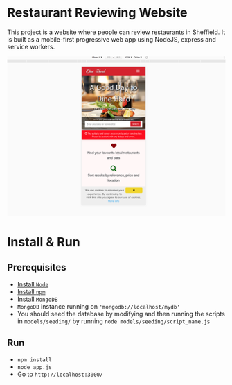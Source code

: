 # Restaurant Reviewing Website
This project is a website where people can review restaurants in Sheffield. It is built as a mobile-first progressive web app using NodeJS, express and service workers.

![Screenshot of the website](screenshots/1.1.7-mobile-view-online-no-message.png)

# Install & Run

## Prerequisites

- [Install ```Node```](https://nodejs.org/en/)
- [Install ```npm```](https://www.npmjs.com/)
- [Install ```MongoDB```](https://docs.mongodb.com/manual/installation/)
- ```MongoDB``` instance running on ```'mongodb://localhost/mydb'```
- You should seed the database by modifying and then running the scripts in ```models/seeding/``` by running ```node models/seeding/script_name.js```

## Run

- ```npm install```
- ```node app.js```
- Go to ```http://localhost:3000/```
